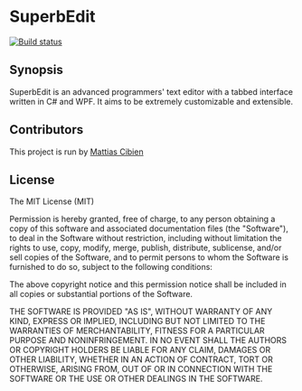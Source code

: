 # SuperbEdit

[![Build status](http://img.shields.io/appveyor/ci/mattiascibien/superbedit.svg)](https://ci.appveyor.com/project/mattiascibien/superbedit)

## Synopsis

SuperbEdit is an advanced programmers' text editor with a tabbed interface written in C# and WPF. It aims to be extremely customizable and extensible.

## Contributors

This project is run by [Mattias Cibien](http://blog.mattiascibien.net)

## License

The MIT License (MIT)

Permission is hereby granted, free of charge, to any person obtaining a copy
of this software and associated documentation files (the "Software"), to deal
in the Software without restriction, including without limitation the rights
to use, copy, modify, merge, publish, distribute, sublicense, and/or sell
copies of the Software, and to permit persons to whom the Software is
furnished to do so, subject to the following conditions:

The above copyright notice and this permission notice shall be included in all
copies or substantial portions of the Software.

THE SOFTWARE IS PROVIDED "AS IS", WITHOUT WARRANTY OF ANY KIND, EXPRESS OR
IMPLIED, INCLUDING BUT NOT LIMITED TO THE WARRANTIES OF MERCHANTABILITY,
FITNESS FOR A PARTICULAR PURPOSE AND NONINFRINGEMENT. IN NO EVENT SHALL THE
AUTHORS OR COPYRIGHT HOLDERS BE LIABLE FOR ANY CLAIM, DAMAGES OR OTHER
LIABILITY, WHETHER IN AN ACTION OF CONTRACT, TORT OR OTHERWISE, ARISING FROM,
OUT OF OR IN CONNECTION WITH THE SOFTWARE OR THE USE OR OTHER DEALINGS IN THE
SOFTWARE.
